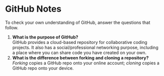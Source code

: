 # GitHub Notes

To check your own understanding of GitHub, answer the questions that follow.

1. **What is the purpose of GitHub?** 
<br> GitHub provides a cloud-based repository for collaborative coding projects. It also has a social/professional networking purpose, including a place where you can share code you have created on your own. <br>
1. **What is the difference between forking and cloning a repository?** 
<br> *Forking* copies a GitHub repo onto your online account; *cloning* copies a GitHub repo onto your device.
